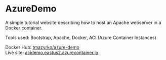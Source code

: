 # AzureDemo

A simple tutorial website describing how to host an Apache webserver in a Docker container.

Tools used: Bootstrap, Apache, Docker, ACI (Azure Container Instances)

Docker Hub: [tmazyrko/azure-demo](https://hub.docker.com/r/tmazyrko/azure-demo) <br>
Live site: [acidemo.eastus2.azurecontainer.io](http://acidemo.eastus2.azurecontainer.io)